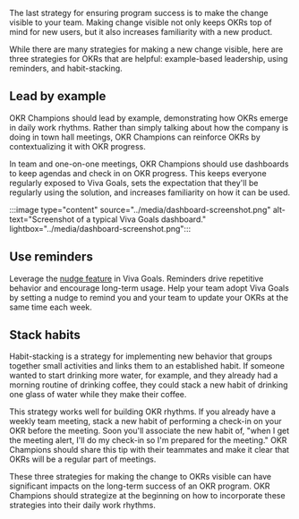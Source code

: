 The last strategy for ensuring program success is to make the change visible to your team. Making change visible not only keeps OKRs top of mind for new users, but it also increases familiarity with a new product. 

While there are many strategies for making a new change visible, here are three strategies for OKRs that are helpful: example-based leadership, using reminders, and habit-stacking.

## Lead by example

OKR Champions should lead by example, demonstrating how OKRs emerge in daily work rhythms. Rather than simply talking about how the company is doing in town hall meetings, OKR Champions can reinforce OKRs by contextualizing it with OKR progress.

In team and one-on-one meetings, OKR Champions should use dashboards to keep agendas and check in on OKR progress. This keeps everyone regularly exposed to Viva Goals, sets the expectation that they'll be regularly using the solution, and increases familiarity on how it can be used.

:::image type="content" source="../media/dashboard-screenshot.png" alt-text="Screenshot of a typical Viva Goals dashboard." lightbox="../media/dashboard-screenshot.png":::

## Use reminders

Leverage the [nudge feature](/viva/goals/nudge-users-to-check-in) in Viva Goals. Reminders drive repetitive behavior and encourage long-term usage. Help your team adopt Viva Goals by setting a nudge to remind you and your team to update your OKRs at the same time each week.

## Stack habits

Habit-stacking is a strategy for implementing new behavior that groups together small activities and links them to an established habit. If someone wanted to start drinking more water, for example, and they already had a morning routine of drinking coffee, they could stack a new habit of drinking one glass of water while they make their coffee.

This strategy works well for building OKR rhythms. If you already have a weekly team meeting, stack a new habit of performing a check-in on your OKR before the meeting. Soon you'll associate the new habit of, "when I get the meeting alert, I'll do my check-in so I'm prepared for the meeting." OKR Champions should share this tip with their teammates and make it clear that OKRs will be a regular part of meetings.

These three strategies for making the change to OKRs visible can have significant impacts on the long-term success of an OKR program. OKR Champions should strategize at the beginning on how to incorporate these strategies into their daily work rhythms.
